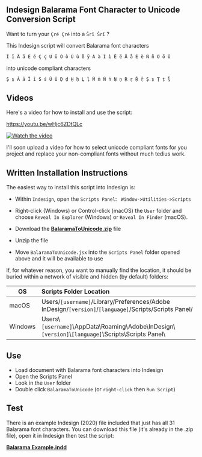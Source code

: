 ## Indesign Balarama Font Character to Unicode Conversion Script

Want to turn your ```Çré Çré``` into a ```Śrī Śrī``` ?

This Indesign script will convert Balarama font characters 

```c 
Ï ï Ä ä É é Ç ç Ü ü Ò ò Ù ù ß ÿ À à Ì ì Ë ë Å å È è Ñ ñ Ö ö û 
```

into unicode compliant characters

```c 
Ṣ ṣ Ā ā Ī ī Ś ś Ū ū Ḍ ḍ Ḥ ḥ Ḷ ḷ Ṁ ṁ Ṅ ṅ Ṇ ṇ Ṛ ṛ Ṝ ṝ Ṣ ṣ Ṭ ṭ ḹ
```
## Videos

Here's a video for how to install and use the script:

https://youtu.be/wHjc6ZDtQLc

[![Watch the video](https://img.youtube.com/vi/wHjc6ZDtQLc/hqdefault.jpg)](https://youtu.be/wHjc6ZDtQLc)

I'll soon upload a video for how to select unicode compliant fonts for you project and replace your non-compliant fonts without much tedius work.

## Written Installation Instructions

The easiest way to install this script into Indesign is:

- Within ```Indesign```, open the ```Scripts Panel```: ``` Window->Utilities->Scripts```
- Right-click (Windows) or Control-click (macOS) the ```User``` folder and choose ```Reveal In Explorer``` (Windows) or ```Reveal In Finder``` (macOS).

- Download the **[BalaramaToUnicode.zip](https://github.com/ekendra-nz/indesign-balarama-unicode/raw/main/BalaramaToUnicode.zip)** file
- Unzip the file
- Move ```BalaramaToUnicode.jsx``` into the ```Scripts Panel``` folder opened above  and it will be available to use

If, for whatever reason, you want to manually find the location, it should be buried within a network of visible and hidden (by default) folders:

 OS | Scripts Folder Location
|--------------|:-----| 
| macOS |  Users/```[username]```/Library/Preferences/Adobe InDesign/```[version]```/```[language]```/Scripts/Scripts Panel/
| Windows |  Users\\```[username]```\AppData\Roaming\Adobe\InDesign\\```[version]```\\```[language]```\Scripts\Scripts Panel\

## Use

- Load document with Balarama font characters into Indesign
- Open the Scripts Panel
- Look in the ```User``` folder 
- Double click ```BalaramaToUnicode``` (or ```right-click``` then ```Run Script```) 

## Test

There is an example Indesign (2020) file included that just has all 31 Balarama font characters. You can download this file (it's already in the .zip file), open it in Indesign then test the script:
 

**[Balarama Example.indd](https://github.com/ekendra-nz/indesign-balarama-unicode/raw/main/Balarama%20Example.indd)**

